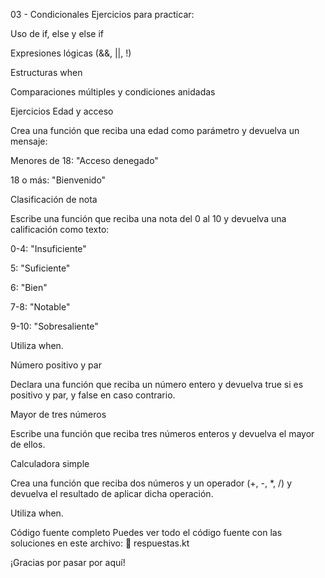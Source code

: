 03 - Condicionales
Ejercicios para practicar:

Uso de if, else y else if

Expresiones lógicas (&&, ||, !)

Estructuras when

Comparaciones múltiples y condiciones anidadas

Ejercicios
Edad y acceso

Crea una función que reciba una edad como parámetro y devuelva un mensaje:

Menores de 18: "Acceso denegado"

18 o más: "Bienvenido"

Clasificación de nota

Escribe una función que reciba una nota del 0 al 10 y devuelva una calificación como texto:

0-4: "Insuficiente"

5: "Suficiente"

6: "Bien"

7-8: "Notable"

9-10: "Sobresaliente"

Utiliza when.

Número positivo y par

Declara una función que reciba un número entero y devuelva true si es positivo y par, y false en caso contrario.

Mayor de tres números

Escribe una función que reciba tres números enteros y devuelva el mayor de ellos.

Calculadora simple

Crea una función que reciba dos números y un operador (+, -, *, /) y devuelva el resultado de aplicar dicha operación.

Utiliza when.

Código fuente completo
Puedes ver todo el código fuente con las soluciones en este archivo:
📄 respuestas.kt

¡Gracias por pasar por aquí!
